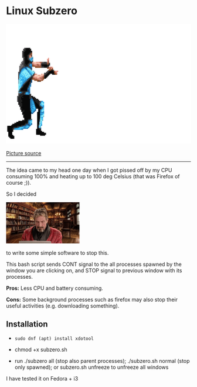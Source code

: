 # Linux Subzero



![subzero](sz.gif)

[Picture source](https://www.deviantart.com/jjbamortalkombat/art/Mortal-Kombat-2-Sub-Zero-gif-freeze-595259507)


***

The idea came to my head one day when I got pissed off by my CPU consuming 100% and heating up to 100 deg Celsius (that was Firefox of course ;)).         

So I decided

![idol](McAfee.gif)

to write some simple  software to stop this.

This bash script sends CONT signal to the all processes spawned by the window you are clicking on, and STOP signal to previous window with its processes.  

**Pros:** Less CPU and battery consuming.

**Cons:** Some background processes such as firefox may also stop their useful activities (e.g. downloading something).

## Installation

- ```sudo dnf (apt) install xdotool```

- chmod +x subzero.sh 

- run ./subzero all (stop also parent processes); ./subzero.sh normal (stop only spawned); or subzero.sh unfreeze to unfreeze all windows 

I have tested it on Fedora + i3 
